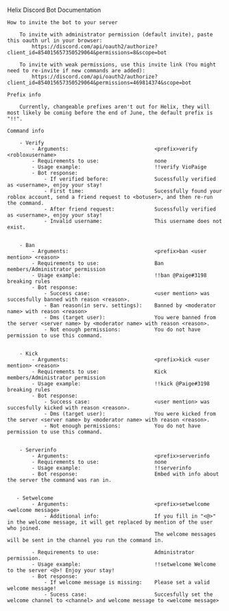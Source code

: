 Helix Discord Bot Documentation

    How to invite the bot to your server
    
        To invite with administrator permission (default invite), paste this oauth url in your browser: 
            https://discord.com/api/oauth2/authorize?client_id=854015657350529064&permissions=8&scope=bot
        
        To invite with weak permissions, use this invite link (You might need to re-invite if new commands are added): 
            https://discord.com/api/oauth2/authorize?client_id=854015657350529064&permissions=469814374&scope=bot
    
    Prefix info

        Currently, changeable prefixes aren't out for Helix, they will most likely be coming before the end of June, the default prefix is "!!".

    Command info 

        - Verify
            - Arguments:                            <prefix>verify <robloxusername>
            - Requirements to use:                  none
            - Usage example:                        !!verify VioPaige
            - Bot response:
                - If verified before:               Sucessfully verified as <username>, enjoy your stay!
                - First time:                       Sucessfully found your roblox account, send a friend request to <botuser>, and then re-run the command.
                - After friend request:             Sucessfully verified as <username>, enjoy your stay!
                - Invalid username:                 This username does not exist.

 
        - Ban
            - Arguments:                            <prefix>ban <user mention> <reason>
            - Requirements to use:                  Ban members/Administrator permission
            - Usage example:                        !!ban @Paige#3198 breaking rules
            - Bot response:                 
                - Success case:                     <user mention> was succesfully banned with reason <reason>.
                - Ban reason(in serv. settings):    Banned by <moderator name> with reason <reason>
                - Dms (target user):                You were banned from the server <server name> by <moderator name> with reason <reason>.
                - Not enough permissions:           You do not have permission to use this command.


        - Kick
            - Arguments:                            <prefix>kick <user mention> <reason>
            - Requirements to use:                  Kick members/Administrator permission
            - Usage example:                        !!kick @Paige#3198 breaking rules
            - Bot response:                 
                - Success case:                     <user mention> was succesfully kicked with reason <reason>.
                - Dms (target user):                You were kicked from the server <server name> by <moderator name> with reason <reason>.
                - Not enough permissions:           You do not have permission to use this command.


        - Serverinfo
            - Arguments:                            <prefix>serverinfo
            - Requirements to use:                  none
            - Usage example:                        !!serverinfo
            - Bot response:                         Embed with info about the server the command was ran in.


       - Setwelcome
            - Arguments:                            <prefix>setwelcome <welcome message>
                - Additional info:                  If you fill in "<@>" in the welcome message, it will get replaced by mention of the user who joined.
                                                    The welcome messages will be sent in the channel you run the command in.

            - Requirements to use:                  Administrator permission.
            - Usage example:                        !!setwelcome Welcome to the server <@>! Enjoy your stay!
            - Bot response:
                - If welcome message is missing:    Please set a valid welcome message!
                - Sucess case:                      Succesfully set the welcome channel to <channel> and welcome message to <welcome message>
